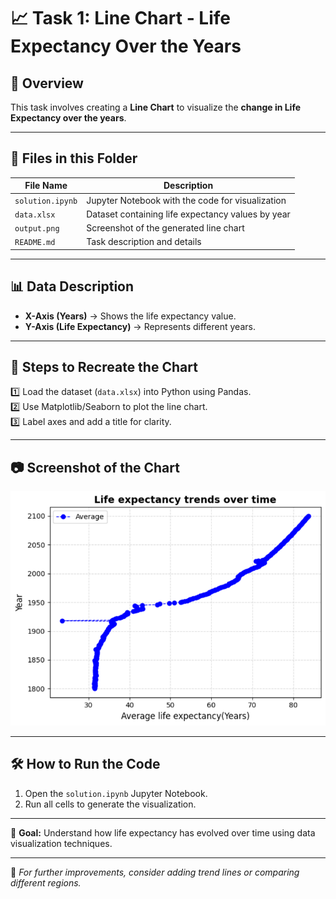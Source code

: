 # 📈 Task 1: Line Chart - Life Expectancy Over the Years

## 📌 Overview  
This task involves creating a **Line Chart** to visualize the **change in Life Expectancy over the years**. 

---

## 📂 Files in this Folder

| File Name         | Description                                    |
|------------------|--------------------------------|
| `solution.ipynb` | Jupyter Notebook with the code for visualization |
| `data.xlsx`       | Dataset containing life expectancy values by year |
| `output.png`     | Screenshot of the generated line chart |
| `README.md`      | Task description and details |

---

## 📊 Data Description
- **X-Axis (Years)** → Shows the life expectancy value.
- **Y-Axis (Life Expectancy)** → Represents different years.

---

## 📜 Steps to Recreate the Chart
1️⃣ Load the dataset (`data.xlsx`) into Python using Pandas.  
2️⃣ Use Matplotlib/Seaborn to plot the line chart.  
3️⃣ Label axes and add a title for clarity.  

---

## 📷 Screenshot of the Chart
![Life Expectancy Chart](output.png)

---

## 🛠️ How to Run the Code
1. Open the `solution.ipynb` Jupyter Notebook.
2. Run all cells to generate the visualization.

---

🚀 **Goal:** Understand how life expectancy has evolved over time using data visualization techniques.

---

🔗 *For further improvements, consider adding trend lines or comparing different regions.*
